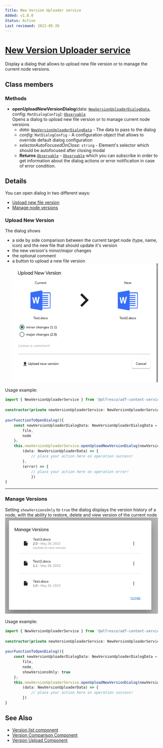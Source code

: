 ```yaml
---
Title: New Version Uploader service
Added: v1.0.0
Status: Active
Last reviewed: 2022-05-26
---
```


# [New Version Uploader service](../../../lib/content-services/src/lib/new-version-uploader/new-version-uploader.service.ts "Defined in new-version-uploader.service.ts")

Display a dialog that allows to upload new file version or to manage the current node versions.

## Class members

### Methods

-   **openUploadNewVersionDialog**(data: [`NewVersionUploaderDialogData`](../../../lib/content-services/src/lib/new-version-uploader/models/new-version-uploader.model.ts), config: `MatDialogConfig`): [`Observable`](http://reactivex.io/documentation/observable.html)<br/>
      Opens a dialog to upload new file version or to manage current node versions
    -   _data:_ [`NewVersionUploaderDialogData`](../../../lib/content-services/src/lib/new-version-uploader/models/new-version-uploader.model.ts) - The data to pass to the dialog
    -   _config:_ `MatDialogConfig` - A configuration object that allows to override default dialog configuration 
    -   _selectorAutoFocusedOnClose:_ `string` - Element's selector which should be autofocused after closing modal
    -   **Returns** [`Observable`](http://reactivex.io/documentation/observable.html) - [`Observable`](http://reactivex.io/documentation/observable.html) which you can subscribe in order to get information about the dialog actions or error notification in case of error condition.

## Details

You can open dialog in two different ways:

-   [Upload new file version](#upload-new-version)
-   [Manage node versions](#manage-versions)

### Upload New Version

The dialog shows

-   a side by side comparison between the current target node (type, name, icon) and the new file that should update it's version
-   the new version's minor/major changes
-   the optional comment
-   a button to upload a new file version
      ![Upload new version image](../../docassets/images/adf-new-version-uploader_upload.png)

Usage example:

```ts
import { NewVersionUploaderService } from '@alfresco/adf-content-services'

constructor(private newVersionUploaderService: NewVersionUploaderService){}

yourFunctionToOpenDialog(){
    const newVersionUploaderDialogData: NewVersionUploaderDialogData = {
        file,
        node
    };
    this.newVersionUploaderService.openUploadNewVersionDialog(newVersionUploaderDialogData).subscribe(
        (data: NewVersionUploaderData) => {
            // place your action here on operation success!
        },
        (error) => {
            // place your action here on operation error!
            })
}
```

* * *

### Manage Versions

Setting `showVersionsOnly` to `true` the dialog displays the version history of a node, with the ability to restore, delete and view version of the current node
![Manage versions image](../../docassets/images/adf-new-version-uploader_manage-versions.png)

Usage example:

```ts
import { NewVersionUploaderService } from '@alfresco/adf-content-services'

constructor(private newVersionUploaderService: NewVersionUploaderService){}

yourFunctionToOpenDialog(){
    const newVersionUploaderDialogData: NewVersionUploaderDialogData = {
        file,
        node,
        showVersionsOnly: true
    };
    this.newVersionUploaderService.openUploadNewVersionDialog(newVersionUploaderDialogData).subscribe(
        (data: NewVersionUploaderData) => {
            // place your action here on operation success!
        })
}
```

## See Also

-   [Version list component](../components/docs/content-services/components/version-list.component.md)
-   [Version Comparison Component](../components/docs/content-services/components/version-comparison.component.md)
-   [Version Upload Component](../components/docs/content-services/components/version-upload.component.md)
